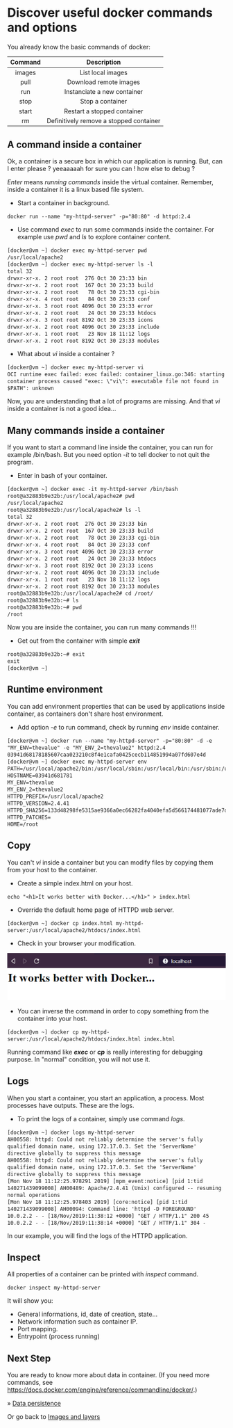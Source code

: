 # Discover useful docker commands and options

You already know the basic commands of docker:

Command|Description
:---: | :---:
images|List local images
pull|Download remote images
run|Instanciate a new container
stop|Stop a container
start|Restart a stopped container
rm|Definitively remove a stopped container 

## A command inside a container

Ok, a container is a secure box in which our application is running.
But, can I enter please ? yeeaaaaah for sure you can ! how else to debug ?

*Enter* means *running commands* inside the virtual container.
 Remember, inside a container it is a linux based file system.

- Start a container in background.

```
docker run --name "my-httpd-server" -p="80:80" -d httpd:2.4 
```

- Use command *exec* to run some commands inside the container.
For example use *pwd* and *ls* to explore container content.

```console
[docker@vm ~] docker exec my-httpd-server pwd
/usr/local/apache2
[docker@vm ~] docker exec my-httpd-server ls -l
total 32
drwxr-xr-x. 2 root root  276 Oct 30 23:33 bin
drwxr-xr-x. 2 root root  167 Oct 30 23:33 build
drwxr-xr-x. 2 root root   78 Oct 30 23:33 cgi-bin
drwxr-xr-x. 4 root root   84 Oct 30 23:33 conf
drwxr-xr-x. 3 root root 4096 Oct 30 23:33 error
drwxr-xr-x. 2 root root   24 Oct 30 23:33 htdocs
drwxr-xr-x. 3 root root 8192 Oct 30 23:33 icons
drwxr-xr-x. 2 root root 4096 Oct 30 23:33 include
drwxr-xr-x. 1 root root   23 Nov 18 11:12 logs
drwxr-xr-x. 2 root root 8192 Oct 30 23:33 modules
```

- What about *vi* inside a container ?

```console
[docker@vm ~] docker exec my-httpd-server vi
OCI runtime exec failed: exec failed: container_linux.go:346: starting container process caused "exec: \"vi\": executable file not found in $PATH": unknown
```

Now, you are understanding that a lot of programs are missing. And that *vi* inside a container is not a good idea...

## Many commands inside a container

If you want to start a command line inside the container, you can run for example /bin/bash.
But you need option *-it* to tell docker to not quit the program.

- Enter in bash of your container. 

```console
[docker@vm ~] docker exec -it my-httpd-server /bin/bash
root@a32883b9e32b:/usr/local/apache2# pwd
/usr/local/apache2
root@a32883b9e32b:/usr/local/apache2# ls -l
total 32
drwxr-xr-x. 2 root root  276 Oct 30 23:33 bin
drwxr-xr-x. 2 root root  167 Oct 30 23:33 build
drwxr-xr-x. 2 root root   78 Oct 30 23:33 cgi-bin
drwxr-xr-x. 4 root root   84 Oct 30 23:33 conf
drwxr-xr-x. 3 root root 4096 Oct 30 23:33 error
drwxr-xr-x. 2 root root   24 Oct 30 23:33 htdocs
drwxr-xr-x. 3 root root 8192 Oct 30 23:33 icons
drwxr-xr-x. 2 root root 4096 Oct 30 23:33 include
drwxr-xr-x. 1 root root   23 Nov 18 11:12 logs
drwxr-xr-x. 2 root root 8192 Oct 30 23:33 modules
root@a32883b9e32b:/usr/local/apache2# cd /root/
root@a32883b9e32b:~# ls
root@a32883b9e32b:~# pwd
/root
```

Now you are inside the container, you can run many commands !!!

- Get out from the container with simple ***exit***

```console
root@a32883b9e32b:~# exit
exit
[docker@vm ~]
```

## Runtime environment

You can add environment properties that can be used by applications inside container, as containers
don't share host environment.

- Add option *-e* to run command, check by running *env* inside container.

```console
[docker@vm ~] docker run --name "my-httpd-server" -p="80:80" -d -e "MY_ENV=thevalue" -e "MY_ENV_2=thevalue2" httpd:2.4
03941d68178185607caa023210c8f4e1cafa0425cecb114851994a07fd607e4d
[docker@vm ~] docker exec my-httpd-server env
PATH=/usr/local/apache2/bin:/usr/local/sbin:/usr/local/bin:/usr/sbin:/usr/bin:/sbin:/bin
HOSTNAME=03941d681781
MY_ENV=thevalue
MY_ENV_2=thevalue2
HTTPD_PREFIX=/usr/local/apache2
HTTPD_VERSION=2.4.41
HTTPD_SHA256=133d48298fe5315ae9366a0ec66282fa4040efa5d566174481077ade7d18ea40
HTTPD_PATCHES=
HOME=/root
```

## Copy

You can't *vi* inside a container but you can modify files by copying them from your host to the container.

- Create a simple index.html on your host.

```
echo "<h1>It works better with Docker...</h1>" > index.html
```

- Override the default home page of HTTPD web server.

```
[docker@vm ~] docker cp index.html my-httpd-server:/usr/local/apache2/htdocs/index.html
```

- Check in your browser your modification. 

![HTTPD TAGS](./images/5-itworks.png)

- You can inverse the command in order to copy something from the container into your host.

```
[docker@vm ~] docker cp my-httpd-server:/usr/local/apache2/htdocs/index.html index.html
```

Running command like ***exec*** or ***cp*** is really interesting for debugging purpose. In "normal" condition,
you will not use it.

## Logs

When you start a container, you start an application, a process.
Most processes have outputs. These are the logs.

- To print the logs of a container, simply use command *logs*.

```console
[docker@vm ~] docker logs my-httpd-server
AH00558: httpd: Could not reliably determine the server's fully qualified domain name, using 172.17.0.3. Set the 'ServerName' directive globally to suppress this message
AH00558: httpd: Could not reliably determine the server's fully qualified domain name, using 172.17.0.3. Set the 'ServerName' directive globally to suppress this message
[Mon Nov 18 11:12:25.978291 2019] [mpm_event:notice] [pid 1:tid 140271439099008] AH00489: Apache/2.4.41 (Unix) configured -- resuming normal operations
[Mon Nov 18 11:12:25.978403 2019] [core:notice] [pid 1:tid 140271439099008] AH00094: Command line: 'httpd -D FOREGROUND'
10.0.2.2 - - [18/Nov/2019:11:38:12 +0000] "GET / HTTP/1.1" 200 45
10.0.2.2 - - [18/Nov/2019:11:38:14 +0000] "GET / HTTP/1.1" 304 -
```

In our example, you will find the logs of the HTTPD application.

## Inspect

All properties of a container can be printed with *inspect* command.

```
docker inspect my-httpd-server
```

It will show you:

- General informations, id, date of creation, state...
- Network information such as container IP.
- Port mapping.
- Entrypoint (process running)

## Next Step

You are ready to know more about data in container.
(If you need more commands, see https://docs.docker.com/engine/reference/commandline/docker/.)

&raquo; [Data persistence](./05-stateful-containers.md)

Or go back to [Images and layers](./03-images-layers.md)
